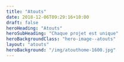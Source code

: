 ```yaml
---
title: "Atouts"
date: 2018-12-06T09:29:16+10:00
draft: false
heroHeading: "Atouts"
heroSubHeading: "Chaque projet est unique"
heroBackgroundClass: "hero-image--atouts"
layout: "atouts"
heroBackground: "/img/atouthome-1600.jpg"
---
```

